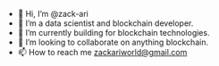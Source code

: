- 👋 Hi, I’m @zack-ari
- 👀 I’m a data scientist and blockchain developer.
- 🌱 I’m currently building for blockchain technologies.
- 💞️ I’m looking to collaborate on anything blockchain.
- 📫 How to reach me zackariworld@gmail.com
<!---
zack-ari/zack-ari is a ✨ special ✨ repository because its `README.md` (this file) appears on your GitHub profile.
You can click the Preview link to take a look at your changes.
--->
